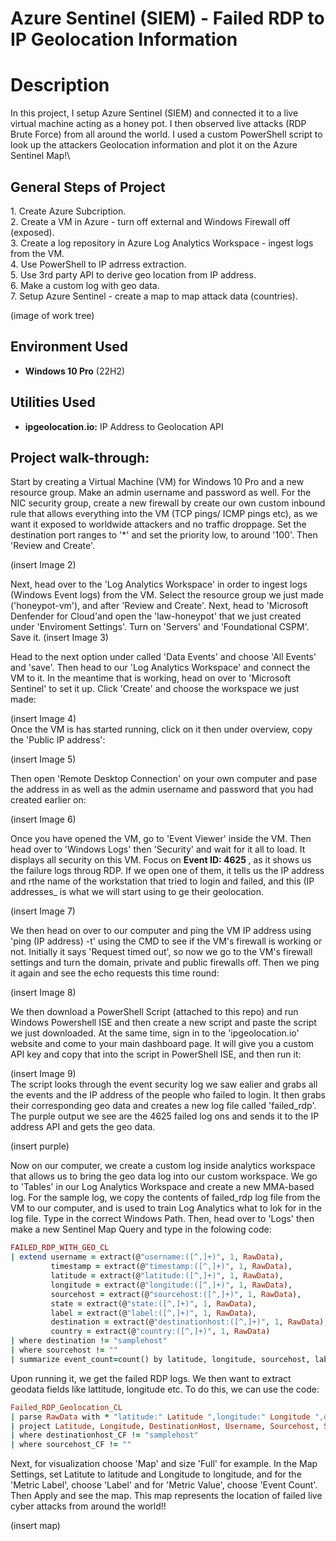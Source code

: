 # Azure Sentinel (SIEM) - Failed RDP to IP Geolocation Information


<h1>Description</h1>
In this project, I setup Azure Sentinel (SIEM) and connected it to a live virtual machine acting as a honey pot. I then observed live attacks (RDP Brute Force) from all around the world. I used a custom PowerShell script to look up the attackers Geolocation information and plot it on the Azure Sentinel Map!\
<br />




<h2>General Steps of Project</h2>
1. Create Azure Subcription.<br />
2. Create a VM in Azure - turn off external and Windows Firewall off (exposed).<br />
3. Create a log repository in Azure Log Analytics Workspace - ingest logs from the VM.<br />
4. Use PowerShell to IP adrress extraction.<br />
5. Use 3rd party API to derive geo location from IP address.<br />
6. Make a custom log with geo data.<br />
7. Setup Azure Sentinel - create a map to map attack data (countries).<br />

(image of work tree) 

<h2>Environment Used </h2>

- <b>Windows 10 Pro</b> (22H2)



<h2>Utilities Used</h2>

- <b>ipgeolocation.io:</b> IP Address to Geolocation API


<h2>Project walk-through:</h2>
Start by creating a Virtual Machine (VM) for Windows 10 Pro and a new resource group. Make an admin username and password as well. For the NIC security group, create a new firewall by create our own custom inbound rule that allows everything into the VM (TCP pings/ ICMP pings etc), as we want it exposed to worldwide attackers and no traffic droppage. Set the destination port ranges to '*' and set the priority low, to around '100'. Then 'Review and Create'. <br />

(insert Image 2)
<br />

Next, head over to the 'Log Analytics Workspace' in order to ingest logs (Windows Event logs) from the VM. Select the resource group we just made ('honeypot-vm'), and after 'Review and Create'. Next, head to 'Microsoft Denfender for Cloud'and open the 'law-honeypot' that we just created under 'Enviroment Settings'. Turn on 'Servers' and 'Foundational CSPM'. Save it.
(insert Image 3)
<br />

Head to the next option under called 'Data Events' and choose 'All Events' and 'save'. Then head to our 'Log Analytics Workspace' and connect the VM to it. In the meantime that is working, head on over to 'Microsoft Sentinel' to set it up. Click 'Create' and choose the workspace we just made:

(insert Image 4)
<br />
Once the VM is has started running, click on it then under overview, copy the 'Public IP address':

(insert Image 5)
<br />

Then open 'Remote Desktop Connection' on your own computer and pase the address in as well as the admin username and password that you had created earlier on:

(insert Image 6)
<br />


Once you have opened the VM, go to 'Event Viewer' inside the VM. Then head over to 'Windows Logs' then 'Security' and wait for it all to load. It displays all security on this VM. Focus on <b> Event ID: 4625 </b>, as it shows us the failure logs throug RDP. If we open one of them, it tells us the IP address and rthe name of the workstation that tried to login and failed, and this (IP addresses_ is what we will start using to ge their geolocation. 

(insert Image 7)
<br />

We then head on over to our computer and ping the VM IP address using 'ping (IP address) -t' using the CMD to see if the VM's firewall is working or not. Initially it says 'Request timed out', so now we go to the VM's firewall settings and turn the domain, private and public firewalls off. Then we ping it again and see the echo requests this time round:

(insert Image 8)
<br />

We then download a PowerShell Script (attached to this repo) and run Windows Powershell ISE and then create  a new script and paste the script we just downloaded. At the same time, sign in to the 'ipgeolocation.io' website and come to your main dashboard page. It will give you a custom API key and copy that into the script in PowerShell ISE, and then run it:

(insert Image 9)
<br />
The script looks through the event security log we saw ealier and grabs all the events and the IP address of the people who failed to login. It then grabs their corresponding geo data and creates a new log file called 'failed_rdp'. The purple output we see are the 4625 failed log ons and sends it to the IP address API and gets the geo data.

(insert purple)
<br />

Now on our computer, we create a custom log inside analytics workspace that allows us to bring the geo data log into our custom workspace. We go to 'Tables' in our Log Analytics Workspace and create a new MMA-based log. For the sample log, we copy the contents of failed_rdp log file from the VM to our computer, and is used to train Log Analytics what to lok for in the log file. Type in the correct Windows Path. Then, head over to 'Logs' then make a new Sentinel Map Query and type in the folowing code:

```ruby
FAILED_RDP_WITH_GEO_CL 
| extend username = extract(@"username:([^,]+)", 1, RawData),
         timestamp = extract(@"timestamp:([^,]+)", 1, RawData),
         latitude = extract(@"latitude:([^,]+)", 1, RawData),
         longitude = extract(@"longitude:([^,]+)", 1, RawData),
         sourcehost = extract(@"sourcehost:([^,]+)", 1, RawData),
         state = extract(@"state:([^,]+)", 1, RawData),
         label = extract(@"label:([^,]+)", 1, RawData),
         destination = extract(@"destinationhost:([^,]+)", 1, RawData),
         country = extract(@"country:([^,]+)", 1, RawData)
| where destination != "samplehost"
| where sourcehost != ""
| summarize event_count=count() by latitude, longitude, sourcehost, label, destination, country

```
Upon running it, we get the failed RDP logs. We then want to extract geodata fields like lattitude, longitude etc. To do this, we can use the code:

```ruby
Failed_RDP_Geolocation_CL
| parse RawData with * "latitude:" Latitude ",longitude:" Longitude ",destinationhost:" DestinationHost ",username:" Username ",sourcehost:" Sourcehost ",state:" State ", country:" Country ",label:" Label ",timestamp:" Timestamp
| project Latitude, Longitude, DestinationHost, Username, Sourcehost, State, Country, Label, Timestamp
| where destinationhost_CF != "samplehost"
| where sourcehost_CF != ""
```
Next, for visualization choose 'Map' and size 'Full' for example. In the Map Settings, set Latitute to latitude and Longitude to longitude, and for the 'Metric Label', choose 'Label' and for 'Metric Value', choose 'Event Count'. Then Apply and see the map. This map represents the location of failed live cyber attacks from around the world!!

(insert map)
<br />
